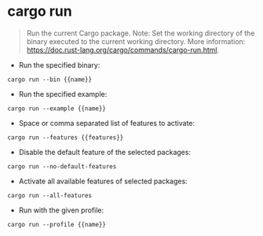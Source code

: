 # cargo run

> Run the current Cargo package.
> Note: Set the working directory of the binary executed to the current working directory.
> More information: <https://doc.rust-lang.org/cargo/commands/cargo-run.html>.

- Run the specified binary:

`cargo run --bin {{name}}`

- Run the specified example:

`cargo run --example {{name}}`

- Space or comma separated list of features to activate:

`cargo run --features {{features}}`

- Disable the default feature of the selected packages:

`cargo run --no-default-features`

- Activate all available features of selected packages:

`cargo run --all-features`

- Run with the given profile:

`cargo run --profile {{name}}`
